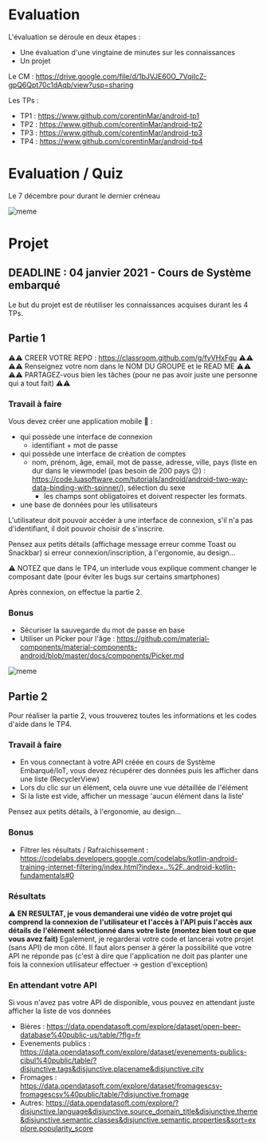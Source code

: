 # Evaluation

L'évaluation se déroule en deux étapes :
+ Une évaluation d'une vingtaine de minutes sur les connaissances
+ Un projet

Le CM : https://drive.google.com/file/d/1bJVJE60O_7VqiIcZ-gpQ6Qpt70c1dAqb/view?usp=sharing

Les TPs :
+ TP1 : https://www.github.com/corentinMar/android-tp1
+ TP2 : https://www.github.com/corentinMar/android-tp2
+ TP3 : https://www.github.com/corentinMar/android-tp3
+ TP4 : https://www.github.com/corentinMar/android-tp4

# Evaluation / Quiz

Le 7 décembre pour durant le dernier créneau

![meme](http://giphygifs.s3.amazonaws.com/media/3XG5igjvWe2wE/giphy.gif)

# Projet

## DEADLINE : 04 janvier 2021 - Cours de Système embarqué

Le but du projet est de réutiliser les connaissances acquises durant les 4 TPs.

## Partie 1

⚠️⚠️ CREER VOTRE REPO : https://classroom.github.com/g/fyVHxFgu ⚠️⚠️
⚠️⚠️ Renseignez votre nom dans le NOM DU GROUPE et le READ ME ⚠️⚠️
⚠️⚠️ PARTAGEZ-vous bien les tâches (pour ne pas avoir juste une personne qui a tout fait) ⚠️⚠️

### Travail à faire
Vous devez créer une application mobile 📱 :
+ qui possède une interface de connexion 
    + identifiant + mot de passe
+ qui possède une interface de création de comptes
    + nom, prénom, âge, email, mot de passe, adresse, ville, pays (liste en dur dans le viewmodel (pas besoin de 200 pays 😉) : https://code.luasoftware.com/tutorials/android/android-two-way-data-binding-with-spinner/), sélection du sexe
        + les champs sont obligatoires et doivent respecter les formats.
+ une base de données pour les utilisateurs

L'utilisateur doit pouvoir accéder à une interface de connexion, s'il n'a pas d'identifiant, il doit pouvoir choisir de s'inscrire.

Pensez aux petits détails (affichage message erreur comme Toast ou Snackbar) si erreur connexion/inscription, à l'ergonomie, au design...

⚠️ NOTEZ que dans le TP4, un interlude vous explique comment changer le composant date (pour éviter les bugs sur certains smartphones)

Après connexion, on effectue la partie 2.

### Bonus
+ Sécuriser la sauvegarde du mot de passe en base
+ Utiliser un Picker pour l'âge : https://github.com/material-components/material-components-android/blob/master/docs/components/Picker.md


![meme](https://scontent-mrs2-1.xx.fbcdn.net/v/t1.0-9/71071242_2896011177084493_8482162506649829376_n.jpg?_nc_cat=108&_nc_oc=AQmIiyU1SgReg3YYc9U7MS4nCMM6lowqoV5N-54tRRzea0TGVsY0WYmkejuV2uWjZ9M&_nc_ht=scontent-mrs2-1.xx&oh=e394646f78cd13f1f556175b4c90a269&oe=5E2A08A6)

## Partie 2

Pour réaliser la partie 2, vous trouverez toutes les informations et les codes d'aide dans le TP4.

### Travail à faire
+ En vous connectant à votre API créée en cours de Système Embarqué/IoT, vous devez récupérer des données puis les afficher dans une liste (RecyclerView)
+ Lors du clic sur un élément, cela ouvre une vue détaillée de l'élément
+ Si la liste est vide, afficher un message 'aucun élément dans la liste'

Pensez aux petits détails, à l'ergonomie, au design...

### Bonus
+ Filtrer les résultats / Rafraichissement : https://codelabs.developers.google.com/codelabs/kotlin-android-training-internet-filtering/index.html?index=..%2F..android-kotlin-fundamentals#0

### Résultats
⚠️ **EN RESULTAT, je vous demanderai une vidéo de votre projet qui comprend la connexion de l'utilisateur et l'accès à l'API puis l'accès aux détails de l'élément sélectionné dans votre liste (montez bien tout ce que vous avez fait)**
Egalement, je regarderai votre code et lancerai votre projet (sans API) de mon côté. Il faut alors penser à gérer la possibilité que votre API ne réponde pas (c'est à dire que l'application ne doit pas planter une fois la connexion utilisateur effectuer -> gestion d'exception)


### En attendant votre API
Si vous n'avez pas votre API de disponible, vous pouvez en attendant juste afficher la liste de vos données
+ Bières : https://data.opendatasoft.com/explore/dataset/open-beer-database%40public-us/table/?flg=fr
+ Evenements publics : https://data.opendatasoft.com/explore/dataset/evenements-publics-cibul%40public/table/?disjunctive.tags&disjunctive.placename&disjunctive.city
+ Fromages : https://data.opendatasoft.com/explore/dataset/fromagescsv-fromagescsv%40public/table/?disjunctive.fromage
+ Autres: https://data.opendatasoft.com/explore/?disjunctive.language&disjunctive.source_domain_title&disjunctive.theme&disjunctive.semantic.classes&disjunctive.semantic.properties&sort=explore.popularity_score
